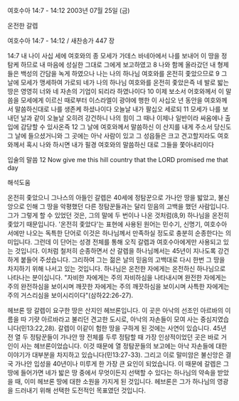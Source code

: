 여호수아 14:7 - 14:12 
2003년 07월 25일 (금)

온전한 갈렙



여호수아 14:7 - 14:12 / 새찬송가 447 장


14:7 내 나이 사십 세에 여호와의 종 모세가 가데스 바네아에서 나를 보내어 이 땅을 정탐케 하므로 내 마음에 성실한 그대로 그에게 보고하였고
8 나와 함께 올라갔던 내 형제들은 백성의 간담을 녹게 하였으나 나는 나의 하나님 여호와를 온전히 좇았으므로
9 그 날에 모세가 맹세하여 가로되 네가 나의 하나님 여호와를 온전히 좇았은즉 네 발로 밟는 땅은 영영히 너와 네 자손의 기업이 되리라 하였나이다
10 이제 보소서 어호와께서 이 말씀을 모세에게 이르신 때로부터 이스라엘이 광야에 행한 이 사십오 년 동안을 여호와께서 말씀하신대로 나를 생존케 하셨나이다 오늘날 내가 팔십오 세로되
11 모세가 나를 보내던 날과 같이 오늘날 오히려 강건하니 나의 힘이 그 때나 이제나 일반이라 싸움에나 출입에 감당할 수 있사온즉
12 그 날에 여호와께서 말씀하신 이 산지를 내게 주소서 당신도 그 날에 들으셨거니와 그 곳에는 아낙 사람이 있고 그 성읍들은 크고 견고할지라도 여호와께서 혹시 나와 하시면 내가 필경 여호와의 말씀하신 대로 그들을 쫓아내리이다

입술의 말씀
12 Now give me this hill country that the LORD promised me that day

해석도움





온전히 좇았으니
그나스의 아들인 갈렙은 40세에 정탐꾼으로 가나안 땅을 밟았고, 불신앙으로 인해 그 땅을 악평했던 다른 정탐꾼들과는 달리 믿음의 고백을 했던 사람입니다.  그가 그렇게 할 수 있었던 것은, 그의 말에 두 번이나 나온 것처럼(8,9) 하나님을 온전히 좇았기 때문입니다.  '온전히 좇았다'는 표현에 사용된 원어는 민수기, 신명기, 여호수아서에만 나오는 독특한 단어로 이것은 하나님께서 만족하실 정도로 충분히 순종한다는 의미입니다.  그런데 이 단어는 성경 전체를 통해 오직 갈렙과 여호수아에게만 사용되고 있는 것입니다.  이처럼 철저히 순종하면서 산 갈렙을 하나님께서는 45년이 지나도록 강건하게 붙들어 주셨습니다.  그리하여 그는 젊은 날의 믿음의 고백대로 다시 한번 그 땅을 차지하기 위해 나서고 있는 것입니다.  하나님은 온전한 자에게는 온전하신 하나님으로 나타나는 분이십니다.  "자비한 자에게는 주의 자비하심을 나타내시며 완전한 자에게는 주의 완전하심을 보이시며 깨끗한 자에게는 주의 깨끗하심을 보이시며 사특한 자에게는 주의 거스리심을 보이시리이다"(삼하22:26-27).

헤브론 땅
갈렙이 요구한 땅은 산지인 헤브론입니다.  이 곳은 아낙의 선조인 아르바의 이름을 따 기럇 아르바라고 불리던 견고한 도시로, 아낙의 자손들이 모여 사는 중심지였습니다(민13:22,28).  갈렙이 이같이 험한 땅을 구하게 된 것에는 사연이 있습니다.  45년 전 열 두 정탐꾼들이 가나안 땅 전체를 두루 정탐할 때 가장 인상적이었던 곳은 바로 거인이 사는 헤브론이었습니다.   이것 때문에 열 정탐꾼들의 보고에는 아낙 자손들에 대한 이야기가 대부분을 차지하고 있습니다(민13:27-33).  그리고 이로 말미암은 불신앙은 결국 가나안 입성을 40년이나 미루게 한 가장 큰 요인이 되었습니다.  이 때문에 갈렙은 그 땅에 들어가면 네가 밟은 땅 중에서 무엇이든지 선택할 수 있다는 하나님의 약속을 받았을 때, 이미 헤브론 땅에 대한 소원을 가지게 된 것입니다.  헤브론은 그가 하나님의 영광을 드러내기 위해 선택한 도전적인 목표였던 것입니다.